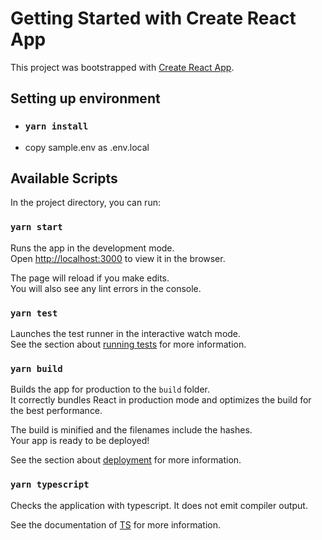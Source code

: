 # Getting Started with Create React App

This project was bootstrapped with [Create React App](https://github.com/facebook/create-react-app).

## Setting up environment
* ### `yarn install`
* copy sample.env as .env.local

## Available Scripts

In the project directory, you can run:

### `yarn start`

Runs the app in the development mode.\
Open [http://localhost:3000](http://localhost:3000) to view it in the browser.

The page will reload if you make edits.\
You will also see any lint errors in the console.

### `yarn test`

Launches the test runner in the interactive watch mode.\
See the section about [running tests](https://facebook.github.io/create-react-app/docs/running-tests) for more information.

### `yarn build`

Builds the app for production to the `build` folder.\
It correctly bundles React in production mode and optimizes the build for the best performance.

The build is minified and the filenames include the hashes.\
Your app is ready to be deployed!

See the section about [deployment](https://facebook.github.io/create-react-app/docs/deployment) for more information.

### `yarn typescript`

Checks the application with typescript. It does not emit compiler output.

See the documentation of [TS](https://www.typescriptlang.org/) for more information.

